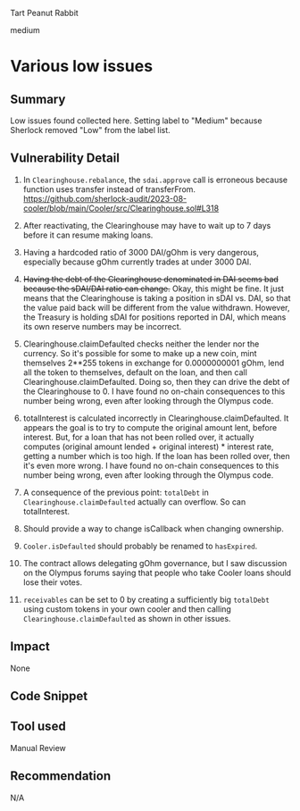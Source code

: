 Tart Peanut Rabbit

medium

# Various low issues
## Summary

Low issues found collected here. Setting label to "Medium" because Sherlock removed "Low" from the label list.

## Vulnerability Detail

1. In `Clearinghouse.rebalance`, the `sdai.approve` call is erroneous because function uses transfer instead of transferFrom. https://github.com/sherlock-audit/2023-08-cooler/blob/main/Cooler/src/Clearinghouse.sol#L318

2. After reactivating, the Clearinghouse may have to wait up to 7 days before it can resume making loans.

3. Having a hardcoded ratio of 3000 DAI/gOhm is very dangerous, especially because gOhm currently trades at under 3000 DAI.

4. ~~Having the debt of the Clearinghouse denominated in DAI seems  bad because the sDAI/DAI  ratio can change.~~ Okay, this might be fine. It just means that the Clearinghouse is taking a position in sDAI vs. DAI, so that the value paid back will be different from the value withdrawn. However, the Treasury is holding sDAI for positions reported in DAI, which means its own reserve numbers may be incorrect.

5. Clearinghouse.claimDefaulted checks neither the lender nor the currency. So it's possible for some to make up a new coin, mint themselves 2**255 tokens in exchange for 0.0000000001 gOhm, lend all the token to themselves, default on the loan, and then call Clearinghouse.claimDefaulted. Doing so, then they can drive the debt of the Clearinghouse to 0. I have found no on-chain consequences to this number being wrong, even after looking through the Olympus code.

6. totalInterest is calculated incorrectly in Clearinghouse.claimDefaulted. It appears the goal is to try to compute the original amount lent, before interest. But, for a loan that has not been rolled over, it actually computes (original amount lended + original interest) * interest rate, getting a number which is too high. If  the loan has been rolled over, then it's even more wrong.  I have found no on-chain consequences to this number being wrong, even after looking through the Olympus code.

7. A consequence of the previous point: `totalDebt` in `Clearinghouse.claimDefaulted` actually can overflow. So can totalInterest.

8. Should provide a way to change isCallback when changing ownership.

9. `Cooler.isDefaulted` should probably be renamed to `hasExpired`.

10. The contract allows delegating gOhm governance, but I saw discussion on the Olympus forums saying that people who take Cooler loans should lose their votes.

11. `receivables` can be set to 0 by creating a sufficiently big `totalDebt` using custom tokens in your own cooler and then calling `Clearinghouse.claimDefaulted` as shown in other issues.

## Impact

None

## Code Snippet

## Tool used

Manual Review

## Recommendation

N/A
